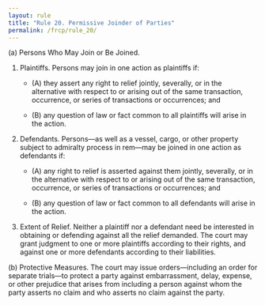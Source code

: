 ```yaml
---
layout: rule
title: "Rule 20. Permissive Joinder of Parties"
permalink: /frcp/rule_20/
---
```


(a) Persons Who May Join or Be Joined.


1. Plaintiffs. Persons may join in one action as plaintiffs if:


    - (A) they assert any right to relief jointly, severally, or in the alternative with respect to or arising out of the same transaction, occurrence, or series of transactions or occurrences; and


    - (B) any question of law or fact common to all plaintiffs will arise in the action.


2. Defendants. Persons—as well as a vessel, cargo, or other property subject to admiralty process in rem—may be joined in one action as defendants if:


    - (A) any right to relief is asserted against them jointly, severally, or in the alternative with respect to or arising out of the same transaction, occurrence, or series of transactions or occurrences; and


    - (B) any question of law or fact common to all defendants will arise in the action.


3. Extent of Relief. Neither a plaintiff nor a defendant need be interested in obtaining or defending against all the relief demanded. The court may grant judgment to one or more plaintiffs according to their rights, and against one or more defendants according to their liabilities.


(b) Protective Measures. The court may issue orders—including an order for separate trials—to protect a party against embarrassment, delay, expense, or other prejudice that arises from including a person against whom the party asserts no claim and who asserts no claim against the party.
